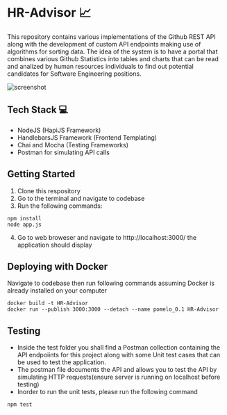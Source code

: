 # HR-Advisor 📈
This repository contains various implementations of the Github REST API along with the development of custom API endpoints making use of algorithms for sorting data. The idea of the system is to have a portal that combines various Github Statistics into tables and charts that can be read and analized by human resources individuals to find out potential candidates for Software Engineering positions.

![screenshot](http://cselected.com/screenshot.png)


## Tech Stack 💻
- NodeJS (HapiJS Framework)
- HandlebarsJS Framework (Frontend Templating)
- Chai and Mocha (Testing Frameworks)
- Postman for simulating API calls

## Getting Started
1. Clone this respository
2. Go to the terminal and navigate to codebase
3. Run the following commands:

``` 
npm install
node app.js
```

4. Go to web broweser and navigate to http://localhost:3000/ the application should display

## Deploying with Docker
Navigate to codebase then run following commands assuming Docker is already installed on your computer

```
docker build -t HR-Advisor
docker run --publish 3000:3000 --detach --name pomelo_0.1 HR-Advisor
```

## Testing
- Inside the test folder you shall find a Postman collection containing the API endpoiints for this project along with some Unit test cases that can be used to test the application.
- The postman file documents the API and allows you to test the API by simulating HTTP requests(ensure server is running on localhost before testing)
- Inorder to run the unit tests, please run the following command

```
npm test
```
